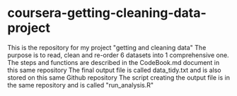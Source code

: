 # coursera-getting-cleaning-data-project
This is the repository for my project "getting and cleaning data"
The purpose is to read, clean and re-order 6 datasets into 1 comprehensive one.
The steps and functions are described in the CodeBook.md document in this same repository
The final output file is called data_tidy.txt and is also stored on this same Github repository
The script creating the output file is in the same repository and is called "run_analysis.R"

